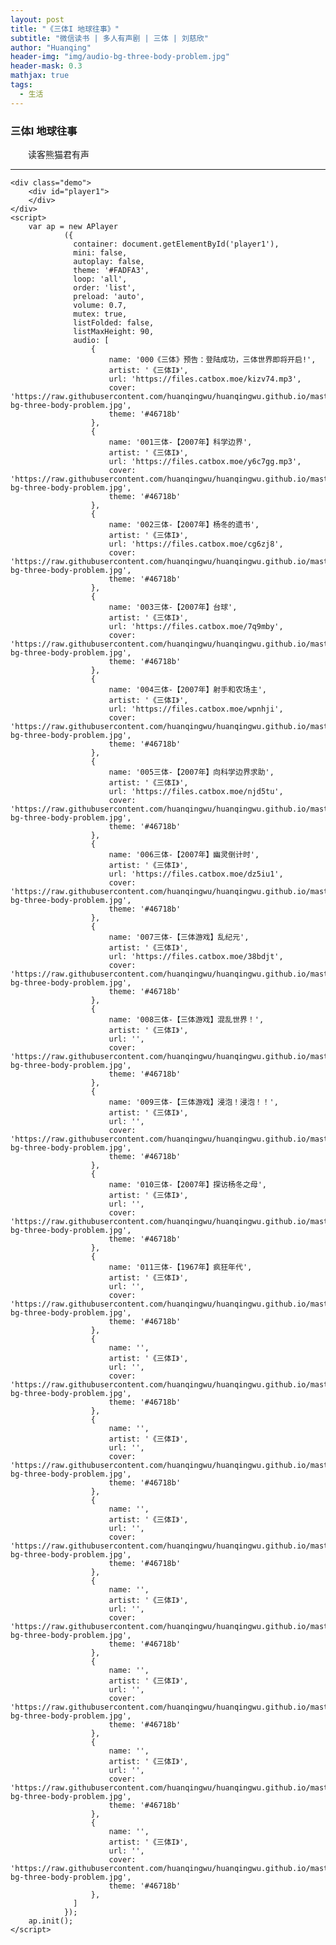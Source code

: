 ```yaml
---
layout: post
title: "《三体I 地球往事》"
subtitle: "微信读书 | 多人有声剧 | 三体 | 刘慈欣"
author: "Huanqing"
header-img: "img/audio-bg-three-body-problem.jpg"
header-mask: 0.3
mathjax: true
tags:
  - 生活
---
```


### 三体I  地球往事
　　读客熊猫君有声

------
<html>

<head>
    <link href="https://cdnjs.cloudflare.com/ajax/libs/aplayer/1.10.1/APlayer.min.css" rel="stylesheet">
    <script src="https://cdnjs.cloudflare.com/ajax/libs/aplayer/1.10.1/APlayer.min.js"></script>
    <style>
        .demo{width:340px;margin:60px auto 10px auto}
        .demo p{padding:10px 0}
    </style>
</head>
<body>

    <div class="demo">
        <div id="player1">
        </div>
    </div>
    <script>
        var ap = new APlayer
                ({
                  container: document.getElementById('player1'),
                  mini: false,
                  autoplay: false,
                  theme: '#FADFA3',
                  loop: 'all',
                  order: 'list',
                  preload: 'auto',
                  volume: 0.7,
                  mutex: true,
                  listFolded: false,
                  listMaxHeight: 90,
                  audio: [
                      {
                          name: '000《三体》预告：登陆成功，三体世界即将开启!',
                          artist: '《三体I》',
                          url: 'https://files.catbox.moe/kizv74.mp3',
                          cover: 'https://raw.githubusercontent.com/huanqingwu/huanqingwu.github.io/master/img/audio-bg-three-body-problem.jpg',
                          theme: '#46718b'
                      },
                      {
                          name: '001三体-【2007年】科学边界',
                          artist: '《三体I》',
                          url: 'https://files.catbox.moe/y6c7gg.mp3',
                          cover: 'https://raw.githubusercontent.com/huanqingwu/huanqingwu.github.io/master/img/audio-bg-three-body-problem.jpg',
                          theme: '#46718b'
                      },
                      {
                          name: '002三体-【2007年】杨冬的遗书',
                          artist: '《三体I》',
                          url: 'https://files.catbox.moe/cg6zj8',
                          cover: 'https://raw.githubusercontent.com/huanqingwu/huanqingwu.github.io/master/img/audio-bg-three-body-problem.jpg',
                          theme: '#46718b'
                      },
                      {
                          name: '003三体-【2007年】台球',
                          artist: '《三体I》',
                          url: 'https://files.catbox.moe/7q9mby',
                          cover: 'https://raw.githubusercontent.com/huanqingwu/huanqingwu.github.io/master/img/audio-bg-three-body-problem.jpg',
                          theme: '#46718b'
                      },
                      {
                          name: '004三体-【2007年】射手和农场主',
                          artist: '《三体I》',
                          url: 'https://files.catbox.moe/wpnhji',
                          cover: 'https://raw.githubusercontent.com/huanqingwu/huanqingwu.github.io/master/img/audio-bg-three-body-problem.jpg',
                          theme: '#46718b'
                      },
                      {
                          name: '005三体-【2007年】向科学边界求助',
                          artist: '《三体I》',
                          url: 'https://files.catbox.moe/njd5tu',
                          cover: 'https://raw.githubusercontent.com/huanqingwu/huanqingwu.github.io/master/img/audio-bg-three-body-problem.jpg',
                          theme: '#46718b'
                      },
                      {
                          name: '006三体-【2007年】幽灵倒计时',
                          artist: '《三体I》',
                          url: 'https://files.catbox.moe/dz5iu1',
                          cover: 'https://raw.githubusercontent.com/huanqingwu/huanqingwu.github.io/master/img/audio-bg-three-body-problem.jpg',
                          theme: '#46718b'
                      },
                      {
                          name: '007三体-【三体游戏】乱纪元',
                          artist: '《三体I》',
                          url: 'https://files.catbox.moe/38bdjt',
                          cover: 'https://raw.githubusercontent.com/huanqingwu/huanqingwu.github.io/master/img/audio-bg-three-body-problem.jpg',
                          theme: '#46718b'
                      },
                      {
                          name: '008三体-【三体游戏】混乱世界！',
                          artist: '《三体I》',
                          url: '',
                          cover: 'https://raw.githubusercontent.com/huanqingwu/huanqingwu.github.io/master/img/audio-bg-three-body-problem.jpg',
                          theme: '#46718b'
                      },
                      {
                          name: '009三体-【三体游戏】浸泡！浸泡！！',
                          artist: '《三体I》',
                          url: '',
                          cover: 'https://raw.githubusercontent.com/huanqingwu/huanqingwu.github.io/master/img/audio-bg-three-body-problem.jpg',
                          theme: '#46718b'
                      },
                      {
                          name: '010三体-【2007年】探访杨冬之母',
                          artist: '《三体I》',
                          url: '',
                          cover: 'https://raw.githubusercontent.com/huanqingwu/huanqingwu.github.io/master/img/audio-bg-three-body-problem.jpg',
                          theme: '#46718b'
                      },
                      {
                          name: '011三体-【1967年】疯狂年代',
                          artist: '《三体I》',
                          url: '',
                          cover: 'https://raw.githubusercontent.com/huanqingwu/huanqingwu.github.io/master/img/audio-bg-three-body-problem.jpg',
                          theme: '#46718b'
                      },
                      {
                          name: '',
                          artist: '《三体I》',
                          url: '',
                          cover: 'https://raw.githubusercontent.com/huanqingwu/huanqingwu.github.io/master/img/audio-bg-three-body-problem.jpg',
                          theme: '#46718b'
                      },
                      {
                          name: '',
                          artist: '《三体I》',
                          url: '',
                          cover: 'https://raw.githubusercontent.com/huanqingwu/huanqingwu.github.io/master/img/audio-bg-three-body-problem.jpg',
                          theme: '#46718b'
                      },
                      {
                          name: '',
                          artist: '《三体I》',
                          url: '',
                          cover: 'https://raw.githubusercontent.com/huanqingwu/huanqingwu.github.io/master/img/audio-bg-three-body-problem.jpg',
                          theme: '#46718b'
                      },
                      {
                          name: '',
                          artist: '《三体I》',
                          url: '',
                          cover: 'https://raw.githubusercontent.com/huanqingwu/huanqingwu.github.io/master/img/audio-bg-three-body-problem.jpg',
                          theme: '#46718b'
                      },
                      {
                          name: '',
                          artist: '《三体I》',
                          url: '',
                          cover: 'https://raw.githubusercontent.com/huanqingwu/huanqingwu.github.io/master/img/audio-bg-three-body-problem.jpg',
                          theme: '#46718b'
                      },
                      {
                          name: '',
                          artist: '《三体I》',
                          url: '',
                          cover: 'https://raw.githubusercontent.com/huanqingwu/huanqingwu.github.io/master/img/audio-bg-three-body-problem.jpg',
                          theme: '#46718b'
                      },
                      {
                          name: '',
                          artist: '《三体I》',
                          url: '',
                          cover: 'https://raw.githubusercontent.com/huanqingwu/huanqingwu.github.io/master/img/audio-bg-three-body-problem.jpg',
                          theme: '#46718b'
                      },
                  ]
                });
        ap.init();
    </script>
</body>
